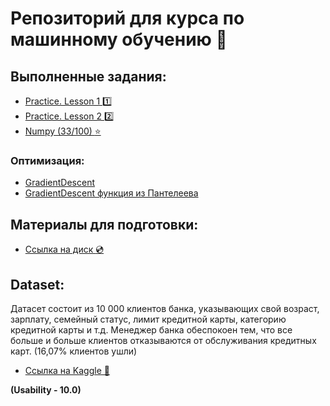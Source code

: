 # Репозиторий для курса по машинному обучению :hatching_chick:

## Выполненные задания: 

* [Practice. Lesson 1 :one:](https://github.com/aamenkov/MachineLearning-course/blob/main/PracticeNotebooks/Lesson1_practice_pandas_titanic.ipynb)
* [Practice. Lesson 2 :two:](https://github.com/aamenkov/MachineLearning-course/blob/main/PracticeNotebooks/Lesson2_practice_visual_titanic.ipynb)
* [Numpy (33/100) :star:](https://github.com/aamenkov/MachineLearning-course/blob/main/PracticeNotebooks/100_Numpy_exercises.ipynb/)

### Оптимизация:
* [GradientDescent](https://github.com/aamenkov/MachineLearning-course/blob/main/Optimization/GradientDescent_visualization.ipynb)
* [GradientDescent функция из Пантелеева](https://github.com/aamenkov/MachineLearning-course/blob/main/Optimization/GradientDescent_visualization_myfunc.ipynb)

## Материалы для подготовки: 
* [Ссылка на диск :cd:](https://disk.yandex.ru/d/CLLfd0DOWRzXzA)

## Dataset: 
Датасет состоит из 10 000 клиентов банка, указывающих свой возраст, зарплату, семейный статус, лимит кредитной карты, категорию кредитной карты и т.д. 
Менеджер банка обеспокоен тем, что все больше и больше клиентов отказываются от обслуживания кредитных карт. (16,07% клиентов ушли)
* [Ссылка на Kaggle 🦘](https://www.kaggle.com/sakshigoyal7/credit-card-customers) 

 **(Usability - 10.0)**



